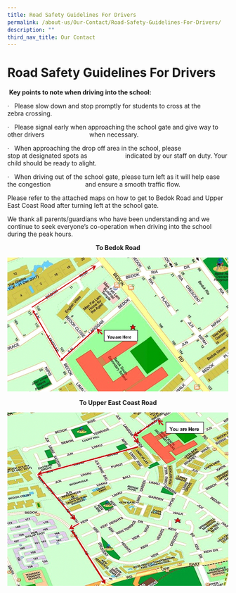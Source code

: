 ```yaml
---
title: Road Safety Guidelines For Drivers
permalink: /about-us/Our-Contact/Road-Safety-Guidelines-For-Drivers/
description: ""
third_nav_title: Our Contact
---
```

Road Safety Guidelines For Drivers
==================================

  

 <b>Key points to note when driving into the school:</b>

·   Please slow down and stop promptly for students to cross at the zebra crossing.

·   Please signal early when approaching the school gate and give way to other drivers                          when necessary.

·   When approaching the drop off area in the school, please stop at designated spots as                      indicated by our staff on duty. Your child should be ready to alight.

·   When driving out of the school gate, please turn left as it will help ease the congestion                    and ensure a smooth traffic flow.

Please refer to the attached maps on how to get to Bedok Road and Upper East Coast Road after turning left at the school gate.

We thank all parents/guardians who have been understanding and we continue to seek everyone’s co-operation when driving into the school during the peak hours.



<center> <b>To Bedok Road</b> </center>

![](/images/ToBedok%20Road.jpg)
	
	
<center> <b>To Upper East Coast Road</b> </center>

![](/images/ToUpper%20East%20Coast%20Road.jpg)